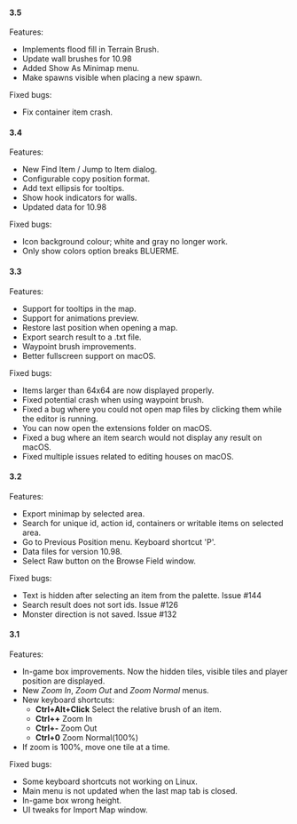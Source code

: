 #### 3.5

Features:

* Implements flood fill in Terrain Brush.
* Update wall brushes for 10.98
* Added Show As Minimap menu.
* Make spawns visible when placing a new spawn.

Fixed bugs:

* Fix container item crash.

#### 3.4

Features:

* New Find Item / Jump to Item dialog.
* Configurable copy position format.
* Add text ellipsis for tooltips.
* Show hook indicators for walls.
* Updated data for 10.98

Fixed bugs:

* Icon background colour; white and gray no longer work.
* Only show colors option breaks BLUERME.

#### 3.3

Features:

* Support for tooltips in the map.
* Support for animations preview.
* Restore last position when opening a map.
* Export search result to a .txt file.
* Waypoint brush improvements.
* Better fullscreen support on macOS.

Fixed bugs:

* Items larger than 64x64 are now displayed properly.
* Fixed potential crash when using waypoint brush.
* Fixed a bug where you could not open map files by clicking them while the editor is running.
* You can now open the extensions folder on macOS.
* Fixed a bug where an item search would not display any result on macOS.
* Fixed multiple issues related to editing houses on macOS.

#### 3.2

Features:

* Export minimap by selected area.
* Search for unique id, action id, containers or writable items on selected area.
* Go to Previous Position menu. Keyboard shortcut 'P'.
* Data files for version 10.98.
* Select Raw button on the Browse Field window.

Fixed bugs:

* Text is hidden after selecting an item from the palette. Issue #144
* Search result does not sort ids. Issue #126
* Monster direction is not saved. Issue #132

#### 3.1

Features:

* In-game box improvements. Now the hidden tiles, visible tiles and player position are displayed.
* New _Zoom In_, _Zoom Out_ and _Zoom Normal_ menus.
* New keyboard shortcuts:
	- **Ctrl+Alt+Click** Select the relative brush of an item.
	- **Ctrl++** Zoom In
	- **Ctrl+-** Zoom Out
	- **Ctrl+0** Zoom Normal(100%)
* If zoom is 100%, move one tile at a time.

Fixed bugs:

* Some keyboard shortcuts not working on Linux.
* Main menu is not updated when the last map tab is closed.
* In-game box wrong height.
* UI tweaks for Import Map window.
